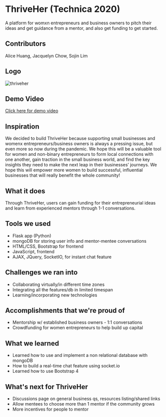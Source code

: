 # ThriveHer (Technica 2020)
A platform for womxn entrepreneurs and business owners to pitch their ideas and get guidance from a mentor, and also get funding to get started.

## Contributors
Alice Huang, Jacquelyn Chow, Sojin Lim

## Logo
![thriveher](https://user-images.githubusercontent.com/51340361/97111397-d47fc600-16b4-11eb-8085-87438b5119f6.jpg)

## Demo Video
[Click here for demo video](https://youtu.be/Y2aJDZ4DTew)

## Inspiration
We decided to build ThriveHer because supporting small businesses and womenx entrepreneurs/business owners is always a pressing issue, but even more so now during the pandemic. We hope this will be a valuable tool for women and non-binary entrepreneurs to form local connections with one another, gain traction in the small business world, and find the key insights they need to make the next leap in their businesses’ journeys. We hope this will empower more women to build successful, influential businesses that will really benefit the whole community!

## What it does
Through ThriveHer, users can gain funding for their entrepreneurial ideas and learn from experienced mentors through 1-1 conversations.

## Tools we used
- Flask app (Python)
- mongoDB for storing user info and mentor-mentee conversations
- HTML/CSS, Bootstrap for frontend
- JavaScript, frontend
- AJAX, JQuery, SocketIO, for instant chat feature

## Challenges we ran into
- Collaborating virtually/in different time zones
- Integrating all the features/db in limited timespan
- Learning/incorporating new technologies

## Accomplishments that we're proud of
- Mentorship w/ established business owners - 1:1 conversations
- Crowdfunding for women entrepreneurs to help build up capital

## What we learned
- Learned how to use and implement a non relational database with mongoDB
- How to build a real-time chat feature using socket.io
- Learned how to use Bootstrap 4

## What's next for ThriveHer
- Discussions page on general business qs, resources listing/shared links
- Allow mentees to choose more than 1 mentor if the community grows
- More incentives for people to mentor

